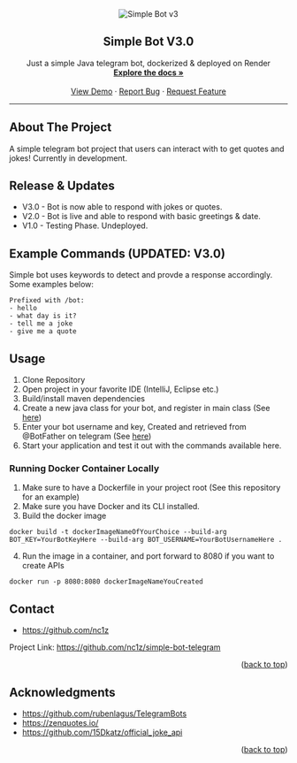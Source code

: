 <a name="readme-top"></a>

<!-- PROJECT LOGO -->

<Banner Here>

<br />
<div align="center">

![Simple Bot v3](https://user-images.githubusercontent.com/111836326/212888314-ffb61f50-61d6-4f53-93e1-1d733024c78f.png)

<h2 align="center">Simple Bot V3.0</h2>

  <p align="center">
    Just a simple Java telegram bot, dockerized & deployed on Render
    <br />
    <a href="https://github.com/nc1z/simple-bot-telegram"><strong>Explore the docs »</strong></a>
    <br />
    <br />
    <a href="https://t.me/simple_v1_bot">View Demo</a>
    ·
    <a href="https://github.com/nc1z/simple-bot-telegram">Report Bug</a>
    ·
    <a href="https://github.com/nc1z/simple-bot-telegram">Request Feature</a>
  </p>
</div>

<hr/>

<!-- ABOUT THE PROJECT -->

## About The Project

A simple telegram bot project that users can interact with to get quotes and jokes! Currently in development.

<!-- RELEASE -->

## Release & Updates

- V3.0 - Bot is now able to respond with jokes or quotes.
- V2.0 - Bot is live and able to respond with basic greetings & date.
- V1.0 - Testing Phase. Undeployed.

<!-- BOT COMMANDS -->

## Example Commands (UPDATED: V3.0)

Simple bot uses keywords to detect and provde a response accordingly. Some examples below:

```
Prefixed with /bot:
- hello
- what day is it?
- tell me a joke
- give me a quote
```

<!-- USAGE -->

## Usage

1. Clone Repository
2. Open project in your favorite IDE (IntelliJ, Eclipse etc.)
3. Build/install maven dependencies
4. Create a new java class for your bot, and register in main class (See <a href="https://github.com/rubenlagus/TelegramBots" target="_blank">here</a>)
5. Enter your bot username and key, Created and retrieved from @BotFather on telegram (See <a href="https://core.telegram.org/bots" target="_blank">here</a>)
6. Start your application and test it out with the commands available here.

### Running Docker Container Locally

1. Make sure to have a Dockerfile in your project root (See this repository for an example)
2. Make sure you have Docker and its CLI installed.
3. Build the docker image

```
docker build -t dockerImageNameOfYourChoice --build-arg BOT_KEY=YourBotKeyHere --build-arg BOT_USERNAME=YourBotUsernameHere .
```

4. Run the image in a container, and port forward to 8080 if you want to create APIs

```
docker run -p 8080:8080 dockerImageNameYouCreated
```

<!-- CONTACT -->

## Contact

- https://github.com/nc1z

Project Link: https://github.com/nc1z/simple-bot-telegram

<p align="right">(<a href="#readme-top">back to top</a>)</p>

<!-- ACKNOWLEDGMENTS -->

## Acknowledgments

- https://github.com/rubenlagus/TelegramBots
- https://zenquotes.io/
- https://github.com/15Dkatz/official_joke_api

<p align="right">(<a href="#readme-top">back to top</a>)</p>
